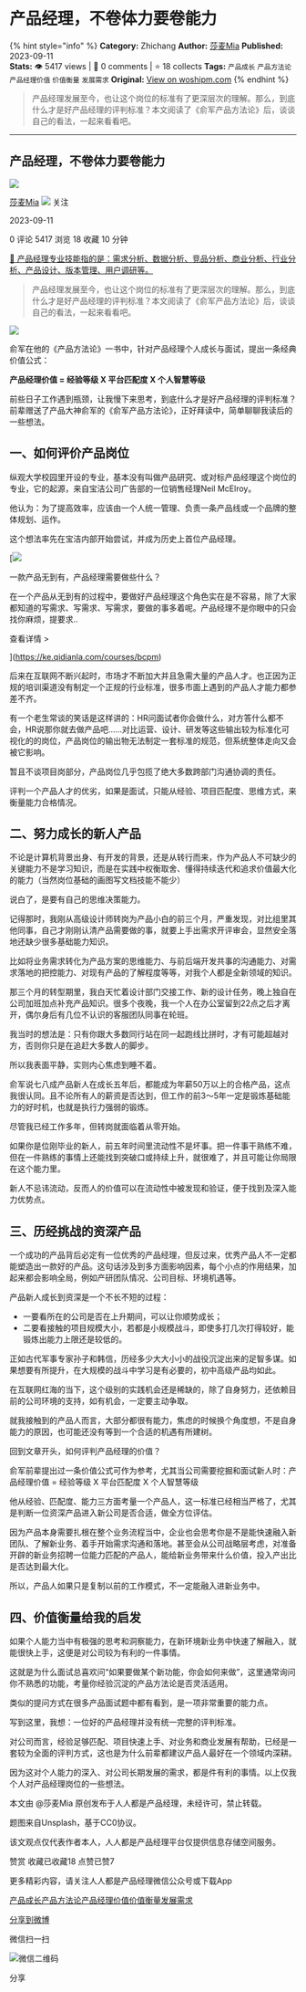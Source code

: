 # 产品经理，不卷体力要卷能力
{% hint style="info" %}
**Category:** Zhichang
**Author:** [莎麦Mia](https://www.woshipm.com/u/653498)
**Published:** 2023-09-11  
**Stats:** 👁️ 5417 views | 💬 0 comments | ⭐ 18 collects
**Tags:** `产品成长` `产品方法论` `产品经理价值` `价值衡量` `发展需求`
**Original:** [View on woshipm.com](https://www.woshipm.com/zhichang/5900179.html)
{% endhint %}
> 产品经理发展至今，也让这个岗位的标准有了更深层次的理解。那么，到底什么才是好产品经理的评判标准？本文阅读了《俞军产品方法论》后，谈谈自己的看法，一起来看看吧。

---

## 产品经理，不卷体力要卷能力

[![](https://static.woshipm.com/view/woshipm_api_def_20230906230633_1077.jpg?imageView2/1/w/72/h/72/q/100)](https://www.woshipm.com/u/653498)

[莎麦Mia](https://www.woshipm.com/u/653498) ![](https://static.woshipm.com/tag/1101_1@2x.png) 关注

2023-09-11

0 评论 5417 浏览 18 收藏 10 分钟

[🔗 产品经理专业技能指的是：需求分析、数据分析、竞品分析、商业分析、行业分析、产品设计、版本管理、用户调研等。](https://ke.qidianla.com/courses/90pm)

> 产品经理发展至今，也让这个岗位的标准有了更深层次的理解。那么，到底什么才是好产品经理的评判标准？本文阅读了《俞军产品方法论》后，谈谈自己的看法，一起来看看吧。

![](https://image.woshipm.com/2023/08/31/a33fd8f2-47b0-11ee-996f-00163e0b5ff3.jpg)

俞军在他的《产品方法论》一书中，针对产品经理个人成长与面试，提出一条经典价值公式：

**产品经理价值 = 经验等级 X 平台匹配度 X 个人智慧等级**

前些日子工作遇到瓶颈，让我慢下来思考，到底什么才是好产品经理的评判标准？前辈赠送了产品大神俞军的《俞军产品方法论》，正好拜读中，简单聊聊我读后的一些想法。

## 一、如何评价产品岗位

纵观大学校园里开设的专业，基本没有叫做产品研究、或对标产品经理这个岗位的专业，它的起源，来自宝洁公司广告部的一位销售经理Neil McElroy。

他认为：为了提高效率，应该由一个人统一管理、负责一条产品线或一个品牌的整体规划、运作。

这个想法率先在宝洁内部开始尝试，并成为历史上首位产品经理。

[![](https://image.woshipm.com/2023/08/02/58dc678c-30e3-11ee-88e7-00163e0b5ff3.png)

一款产品无到有，产品经理需要做些什么？

在一个产品从无到有的过程中，要做好产品经理这个角色实在是不容易，除了大家都知道的写需求、写需求、写需求，要做的事多着呢。产品经理不是你眼中的只会找你麻烦，提要求..

查看详情 >

](https://ke.qidianla.com/courses/bcpm)

后来在互联网不断兴起时，市场才不断加大并且急需大量的产品人才。也正因为正规的培训渠道没有制定一个正规的行业标准，很多市面上遇到的产品人才能力都参差不齐。

有一个老生常谈的笑话是这样讲的：HR问面试者你会做什么，对方答什么都不会，HR说那你就去做产品吧……对比运营、设计、研发等这些输出较为标准化可视化的的岗位，产品岗位的输出物无法制定一套标准的规范，但系统整体走向又会被它影响。

暂且不谈项目岗部分，产品岗位几乎包揽了绝大多数跨部门沟通协调的责任。

评判一个产品人才的优劣，如果是面试，只能从经验、项目匹配度、思维方式，来衡量能力合格情况。

## 二、努力成长的新人产品

不论是计算机背景出身、有开发的背景，还是从转行而来，作为产品人不可缺少的关键能力不是学习知识，而是在实践中权衡取舍、懂得持续迭代和追求价值最大化的能力（当然岗位基础的画图写文档技能不能少）

说白了，是要有自己的思维决策能力。

记得那时，我刚从高级设计师转岗为产品小白的前三个月，严重发现，对比组里其他同事，自己才刚刚认清产品需要做的事，就要上手出需求开评审会，显然安全落地还缺少很多基础能力知识。

比如将业务需求转化为产品方案的思维能力、与前后端开发共事的沟通能力、对需求落地的把控能力、对现有产品的了解程度等等，对我个人都是全新领域的知识。

那三个月的转型期里，我白天忙着设计部门交接工作、新的设计任务，晚上独自在公司加班加点补充产品知识。很多个夜晚，我一个人在办公室留到22点之后才离开，偶尔身后有几位不认识的客服团队同事在轮班。

我当时的想法是：只有你跟大多数同行站在同一起跑线比拼时，才有可能超越对方，否则你只是在追赶大多数人的脚步。

所以我表面平静，实则内心焦虑到睡不着。

俞军说七八成产品新人在成长五年后，都能成为年薪50万以上的合格产品，这点我很认同。且不论所有人的薪资是否达到，但工作的前3～5年一定是锻炼基础能力的好时机，也就是执行力强弱的锻炼。

尽管我已经工作多年，但转岗就面临着从零开始。

如果你是位刚毕业的新人，前五年时间里流动性不是坏事。把一件事干熟练不难，但在一件熟练的事情上还能找到突破口或持续上升，就很难了，并且可能让你局限在这个能力里。

新人不忌讳流动，反而人的价值可以在流动性中被发现和验证，便于找到及深入能力优势点。

## 三、历经挑战的资深产品

一个成功的产品背后必定有一位优秀的产品经理，但反过来，优秀产品人不一定都能塑造出一款好的产品。这句话涉及到多方面影响因素，每个小点的作用结果，加起来都会影响全局，例如产研团队情况、公司目标、环境机遇等。

产品新人成长到资深是一个不长不短的过程：

*   一要看所在的公司是否在上升期间，可以让你顺势成长；
*   二要看接触的项目规模大小，若都是小规模战斗，即使多打几次打得较好，能锻炼出能力上限还是较低的。

正如古代军事专家孙子和韩信，历经多少大大小小的战役沉淀出来的足智多谋。如果想要有所提升，在大规模的战斗中学习是有必要的，初中高级产品均如此。

在互联网红海的当下，这个级别的实践机会还是稀缺的，除了自身努力，还依赖目前的公司环境的支持，如有机会，一定要主动争取。

就我接触到的产品人而言，大部分都很有能力，焦虑的时候换个角度想，不是自身能力的原因，也可能还没有等到一个合适的机遇有所建树。

回到文章开头，如何评判产品经理的价值？

俞军前辈提出过一条价值公式可作为参考，尤其当公司需要挖掘和面试新人时：产品经理价值 = 经验等级 X 平台匹配度 X 个人智慧等级

他从经验、匹配度、能力三方面考量一个产品人，这一标准已经相当严格了，尤其是判断一位资深产品进入新公司是否合适，做全方位评估。

因为产品本身需要扎根在整个业务流程当中，企业也会思考你是不是能快速融入新团队、了解新业务、着手开始需求沟通和落地。甚至会从公司战略层考虑，对准备开辟的新业务招聘一位能力匹配的产品人，能给新业务带来什么价值，投入产出比是否达到最大化。

所以，产品人如果只是复制以前的工作模式，不一定能融入进新业务中。

## 四、价值衡量给我的启发

如果个人能力当中有极强的思考和洞察能力，在新环境新业务中快速了解融入，就能很快上手，这便是对公司较为有利的一件事情。

这就是为什么面试总喜欢问“如果要做某个新功能，你会如何来做”，这里通常询问你不熟悉的功能，考量你经验沉淀的产品方法论是否灵活适用。

类似的提问方式在很多产品面试题中都有看到，是一项非常重要的能力点。

写到这里，我想：一位好的产品经理并没有统一完整的评判标准。

对公司而言，经验足够匹配、项目快速上手、对业务和商业发展有帮助，已经是一套较为全面的评判方式，这也是为什么前辈都建议产品人最好在一个领域内深耕。

因为这对个人能力的深入、对公司长期发展的需求，都是件有利的事情。以上仅我个人对产品经理岗位的一些想法。

本文由 @莎麦Mia 原创发布于人人都是产品经理，未经许可，禁止转载。

题图来自Unsplash，基于CC0协议。

该文观点仅代表作者本人，人人都是产品经理平台仅提供信息存储空间服务。

赞赏 收藏已收藏18 点赞已赞7

更多精彩内容，请关注人人都是产品经理微信公众号或下载App

[产品成长](https://www.woshipm.com/tag/%e4%ba%a7%e5%93%81%e6%88%90%e9%95%bf)[产品方法论](https://www.woshipm.com/tag/%e4%ba%a7%e5%93%81%e6%96%b9%e6%b3%95%e8%ae%ba)[产品经理价值](https://www.woshipm.com/tag/%e4%ba%a7%e5%93%81%e7%bb%8f%e7%90%86%e4%bb%b7%e5%80%bc)[价值衡量](https://www.woshipm.com/tag/%e4%bb%b7%e5%80%bc%e8%a1%a1%e9%87%8f)[发展需求](https://www.woshipm.com/tag/%e5%8f%91%e5%b1%95%e9%9c%80%e6%b1%82)

[分享到微博](https://service.weibo.com/share/share.php?appkey=2775287854&title=产品经理，不卷体力要卷能力&url=https://www.woshipm.com/zhichang/5900179.html&pic=https://image.woshipm.com/2023/08/31/a33fd8f2-47b0-11ee-996f-00163e0b5ff3.jpg)

微信扫一扫

![微信二维码](https://api.pwmqr.com/qrcode/create/?url=https://www.woshipm.com/zhichang/5900179.html)

分享